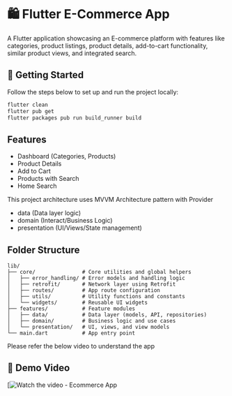 # 🛍️ Flutter E-Commerce App

A Flutter application showcasing an E-commerce platform with features like categories, product listings, product details, add-to-cart functionality, similar product views, and integrated search.

## 🚀 Getting Started

Follow the steps below to set up and run the project locally:

```bash
flutter clean
flutter pub get
flutter packages pub run build_runner build

```

## Features

- Dashboard (Categories, Products)
- Product Details
- Add to Cart
- Products with Search 
- Home Search 

This project architecture uses MVVM Architecture pattern with Provider

- data (Data layer logic)
- domain (Interact/Business Logic)
- presentation (UI/Views/State management)

## Folder Structure


```text
lib/
├── core/               # Core utilities and global helpers
│   ├── error_handling/ # Error models and handling logic
│   ├── retrofit/       # Network layer using Retrofit
│   ├── routes/         # App route configuration
│   ├── utils/          # Utility functions and constants
│   └── widgets/        # Reusable UI widgets
├── features/           # Feature modules
│   ├── data/           # Data layer (models, API, repositories)
│   ├── domain/         # Business logic and use cases
│   └── presentation/   # UI, views, and view models
└── main.dart           # App entry point
```

Please refer the below video to understand the app

## 📸 Demo Video

[![Watch the video - Ecommerce App](https://drive.google.com/file/d/1aloJoGMwp4msgrJizYolNhJaOUuniV9J/view?usp=drive_link)






